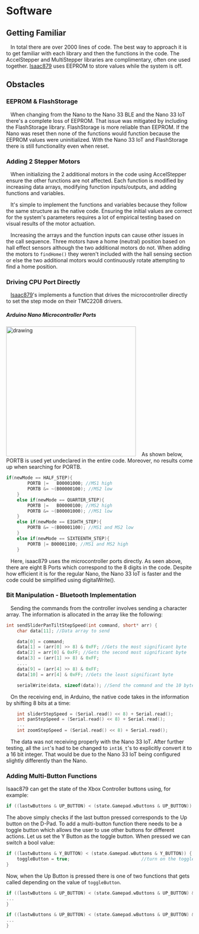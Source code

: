 # Software

## Getting Familiar
&nbsp;&nbsp;&nbsp;In total there are over 2000 lines of code. The best way to approach it is to get familiar with each library and then the functions in the code.
The AccelStepper and MultiStepper libraries are complimentary, often one used together. [Isaac879](https://github.com/isaac879/Pan-Tilt-Mount) uses EEPROM to store values while the system is off.

## Obstacles
### EEPROM & FlashStorage
&nbsp;&nbsp;&nbsp;When changing from the Nano to the Nano 33 BLE and the Nano 33 IoT there's a complete loss of EEPROM. That issue was mitigated by including the FlashStorage library.
FlashStorage is more reliable than EEPROM. If the Nano was reset then none of the functions would function because the EEPROM values were uninitialized. With the Nano 33 IoT and FlashStorage there is still functionality even when reset.

### Adding 2 Stepper Motors
&nbsp;&nbsp;&nbsp;When initializing the 2 additional motors in the code using AccelStepper ensure the other functions are not affected. Each function is modified by increasing data arrays, modifying function inputs/outputs, and adding functions and variables.

&nbsp;&nbsp;&nbsp;It's simple to implement the functions and variables because they follow the same structure as the native code. Ensuring the initial values are correct for the system's parameters requires a lot of empirical testing based on visual results of the motor actuation.

&nbsp;&nbsp;&nbsp;Increasing the arrays and the function inputs can cause other issues in the call sequence. Three motors have a home (neutral) position based on hall effect sensors although the two additional motors do not. When adding the motors to ```findHome()``` they weren't included with the hall sensing section or else the two additional motors would continuously rotate attempting to find a home position.

### Driving CPU Port Directly
&nbsp;&nbsp;&nbsp;[Isaac879](https://github.com/isaac879/Pan-Tilt-Mount)'s implements a function that drives the microcontroller directly to set the step mode on their TMC2208 drivers.

##### Arduino Nano Microcontroller Ports
<img src="https://user-images.githubusercontent.com/59852573/110517405-d2089080-80d8-11eb-86dc-c39aba4eb1f4.png" alt="drawing" width="350"/>
&nbsp;&nbsp;&nbsp;As shown below, PORTB is used yet undeclared in the entire code. Moreover, no results come up when searching for PORTB.

```c++
if(newMode == HALF_STEP){
        PORTB |=   B00001000; //MS1 high
        PORTB &= ~(B00000100); //MS2 low 
    }
    else if(newMode == QUARTER_STEP){
        PORTB |=   B00000100; //MS2 high
        PORTB &= ~(B00001000); //MS1 low
    }
    else if(newMode == EIGHTH_STEP){
        PORTB &= ~(B00001100); //MS1 and MS2 low
    }
    else if(newMode == SIXTEENTH_STEP){
        PORTB |= B00001100; //MS1 and MS2 high
    }
```
&nbsp;&nbsp;&nbsp;Here, isaac879 uses the microcontroller ports directly. As seen above, there are eight B Ports which correspond to the 8 digits in the code. Despite how efficient it is for the regular Nano, the Nano 33 IoT is faster and the code could be simplified using digitalWrite().

### Bit Manipulation - Bluetooth Implementation
&nbsp;&nbsp;&nbsp;Sending the commands from the controller involves sending a character array. The information is allocated in the array like the following:
```c++
int sendSliderPanTiltStepSpeed(int command, short* arr) {
	char data[11]; //Data array to send

	data[0] = command;
	data[1] = (arr[0] >> 8) & 0xFF; //Gets the most significant byte
	data[2] = arr[0] & 0xFF; //Gets the second most significant byte
	data[3] = (arr[1] >> 8) & 0xFF;
	....
	data[9] = (arr[4] >> 8) & 0xFF;
	data[10] = arr[4] & 0xFF; //Gets the least significant byte

	serialWrite(data, sizeof(data)); //Send the command and the 10 bytes of data
```
&nbsp;&nbsp;&nbsp;On the receiving end, in Arduino, the native code takes in the information by shifting 8 bits at a time:
```c++
    int sliderStepSpeed = (Serial.read() << 8) + Serial.read(); 
    int panStepSpeed = (Serial.read() << 8) + Serial.read(); 
    ...
    int zoomStepSpeed = (Serial.read() << 8) + Serial.read();
```       
&nbsp;&nbsp;&nbsp;The data was not receiving properly with the Nano 33 IoT. After further testing, all the ```int```'s had to be changed to ```int16_t```'s to explicitly convert it to a 16 bit integer. That would be due to the Nano 33 IoT being configured slightly differently than the Nano.

### Adding Multi-Button Functions
Isaac879 can get the state of the Xbox Controller buttons using, for example:
```c++
if ((lastwButtons & UP_BUTTON) < (state.Gamepad.wButtons & UP_BUTTON))
```
The above simply checks if the last button pressed corresponds to the Up button on the D-Pad.
To add a multi-button function there  needs to be a toggle button which allows the user to use other buttons for different actions.
Let us set the Y Button as the toggle button. When pressed we can switch a bool value:
```c++
if ((lastwButtons & Y_BUTTON) < (state.Gamepad.wButtons & Y_BUTTON)) { //if Y Button is pressed
	toggleButton = true;  					       //turn on the toggle feature
}
```
Now, when the Up Button is pressed there is one of two functions that gets called depending on the value of ```toggleButton```.
```c++
if ((lastwButtons & UP_BUTTON) < (state.Gamepad.wButtons & UP_BUTTON) && !toggleButton) { //when Y is NOT pressed the Up Button calls this function
...
}

if ((lastwButtons & UP_BUTTON) < (state.Gamepad.wButtons & UP_BUTTON) && toggleButton){ //when Y is pressed the Up Button calls this function
...
}
```
